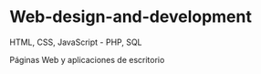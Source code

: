 # Web-design-and-development
HTML, CSS, JavaScript - PHP, SQL

Páginas Web y aplicaciones de escritorio
